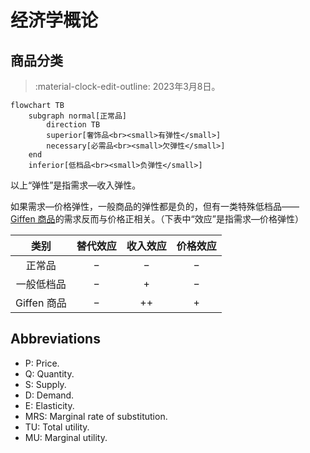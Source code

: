 # 经济学概论

## 商品分类

> :material-clock-edit-outline: 2023年3月8日。

```mermaid
flowchart TB
    subgraph normal[正常品]
        direction TB
        superior[奢饰品<br><small>有弹性</small>]
        necessary[必需品<br><small>欠弹性</small>]
    end
    inferior[低档品<br><small>负弹性</small>]
```

以上“弹性”是指需求—收入弹性。

如果需求—价格弹性，一般商品的弹性都是负的，但有一类特殊低档品—— [Giffen 商品](https://en.wikipedia.org/wiki/Giffen_good)的需求反而与价格正相关。（下表中“效应”是指需求—价格弹性）

|    类别     | 替代效应 | 收入效应 | 价格效应 |
| :---------: | :------: | :------: | :------: |
|   正常品    |    −     |    −     |    −     |
| 一般低档品  |    −     |    +     |    −     |
| Giffen 商品 |    −     |    ++    |    +     |

## Abbreviations

- P: Price.
- Q: Quantity.
- S: Supply.
- D: Demand.
- E: Elasticity.
- MRS: Marginal rate of substitution.
- TU: Total utility.
- MU: Marginal utility.
